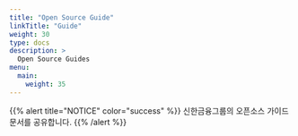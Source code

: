```yaml
---
title: "Open Source Guide"
linkTitle: "Guide"
weight: 30
type: docs
description: >
  Open Source Guides
menu:
  main:
    weight: 35
---
```


<!--Start of Tawk.to Script-->
<script type="text/javascript">
  var Tawk_API=Tawk_API||{}, Tawk_LoadStart=new Date();
  (function(){
  var s1=document.createElement("script"),s0=document.getElementsByTagName("script")[0];
  s1.async=true;
  s1.src='https://embed.tawk.to/65efb2738d261e1b5f6c2a19/1hoo525oa';
  s1.charset='UTF-8';
  s1.setAttribute('crossorigin','*');
  s0.parentNode.insertBefore(s1,s0);
  })();
  </script>
  <!--End of Tawk.to Script-->

{{% alert title="NOTICE" color="success" %}}
신한금융그룹의 오픈소스 가이드 문서를 공유합니다.
{{% /alert %}}

